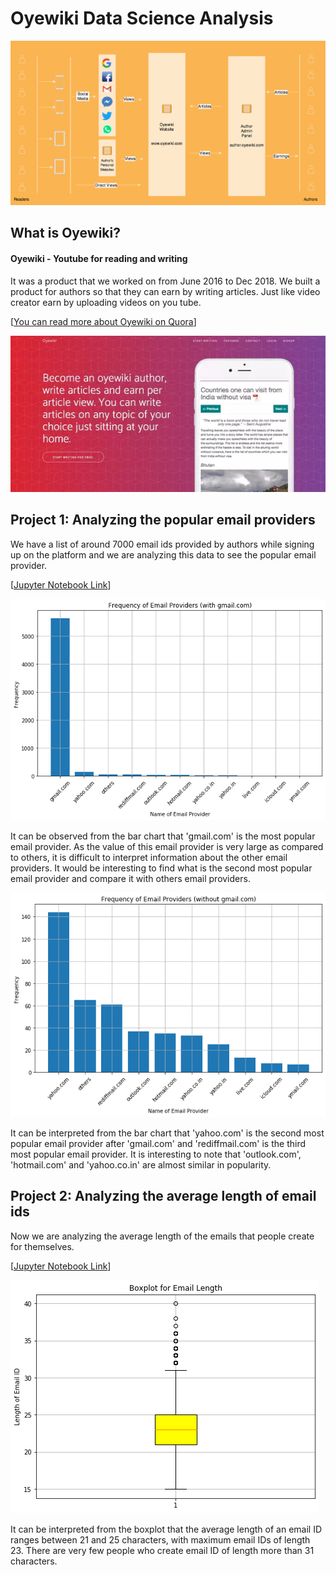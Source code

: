 # Oyewiki Data Science Analysis
  
![Oyewiki - youtube for reading and writing](https://github.com/chetnakhanna16/oyewiki_ds_analysis/blob/master/img/how-oyewiki-works.png)
  
## What is Oyewiki?
#### Oyewiki - Youtube for reading and writing

It was a product that we worked on from June 2016 to Dec 2018. 
We built a product for authors so that they can earn by writing articles. Just like video creator earn by uploading videos on you tube.

[[You can read more about Oyewiki on Quora](https://www.quora.com/search?q=oyewiki)]

![Oyewiki - youtube for reading and writing](https://github.com/chetnakhanna16/oyewiki_ds_analysis/blob/master/img/oyewiki_home_page.png)

## Project 1: Analyzing the popular email providers 
We have a list of around 7000 email ids provided by authors while signing up on the platform and we are analyzing this data to see the popular email provider. 

[[Jupyter Notebook Link](https://github.com/chetnakhanna16/oyewiki_ds_analysis/blob/master/email_list_analysis.ipynb)]

![Frequency of Email Providers (with gmail.com)](https://github.com/chetnakhanna16/oyewiki_ds_analysis/blob/master/img/barchart_email.png)

It can be observed from the bar chart that 'gmail.com' is the most popular email provider. As the value of this email provider is very large as compared to others, it is difficult to interpret information about the other email providers. It would be interesting to find what is the second most popular email provider and compare it with others email providers.

![Frequency of Email Providers (without gmail.com)](https://github.com/chetnakhanna16/oyewiki_ds_analysis/blob/master/img/barchart_email_no_gamil.png)

It can be interpreted from the bar chart that 'yahoo.com' is the second most popular email provider after 'gmail.com' and 'rediffmail.com' is the third most popular email provider. It is interesting to note that 'outlook.com', 'hotmail.com' and 'yahoo.co.in' are almost similar in popularity.

## Project 2: Analyzing the average length of email ids 

Now we are analyzing the average length of the emails that people create for themselves.

[[Jupyter Notebook Link](https://github.com/chetnakhanna16/oyewiki_ds_analysis/blob/master/email_list_analysis.ipynb)]

![Boxplot for Email Length](https://github.com/chetnakhanna16/oyewiki_ds_analysis/blob/master/img/boxplot_email.png)

It can be interpreted from the boxplot that the average length of an email ID ranges between 21 and 25 characters, with maximum email IDs of length 23. There are very few people who create email ID of length more than 31 characters.
